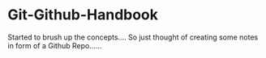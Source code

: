 # Git-Github-Handbook
Started to brush up the concepts.... So just thought of creating some notes in form of a Github Repo......
